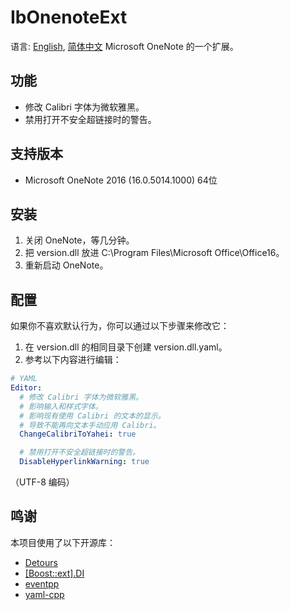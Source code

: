 # IbOnenoteExt
语言: [English](README.md), [简体中文](README.zh-Hans)
Microsoft OneNote 的一个扩展。

## 功能
* 修改 Calibri 字体为微软雅黑。
* 禁用打开不安全超链接时的警告。

## 支持版本
* Microsoft OneNote 2016 (16.0.5014.1000) 64位

## 安装
1. 关闭 OneNote，等几分钟。
1. 把 version.dll 放进 C:\Program Files\Microsoft Office\Office16。
1. 重新启动 OneNote。

## 配置
如果你不喜欢默认行为，你可以通过以下步骤来修改它：
1. 在 version.dll 的相同目录下创建 version.dll.yaml。
1. 参考以下内容进行编辑：
```yaml
# YAML
Editor:
  # 修改 Calibri 字体为微软雅黑。
  # 影响输入和样式字体。
  # 影响现有使用 Calibri 的文本的显示。
  # 导致不能再向文本手动应用 Calibri。
  ChangeCalibriToYahei: true

  # 禁用打开不安全超链接时的警告。
  DisableHyperlinkWarning: true
```
（UTF-8 编码）

## 鸣谢
本项目使用了以下开源库：

* [Detours](https://github.com/microsoft/detours)
* [[Boost::ext].DI](https://github.com/boost-ext/di)
* [eventpp](https://github.com/wqking/eventpp)
* [yaml-cpp](https://github.com/jbeder/yaml-cpp)